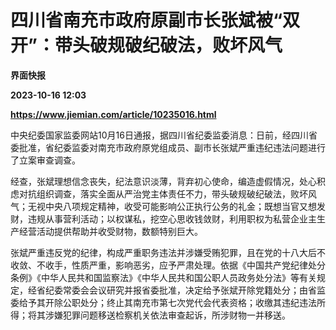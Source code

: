 # 四川省南充市政府原副市长张斌被“双开”：带头破规破纪破法，败坏风气
**界面快报**

**2023-10-16 12:03**

**https://www.jiemian.com/article/10235016.html**

中央纪委国家监委网站10月16日通报，据四川省纪委监委消息：日前，经四川省委批准，省纪委监委对南充市政府原党组成员、副市长张斌严重违纪违法问题进行了立案审查调查。

经查，张斌理想信念丧失，纪法意识淡薄，背弃初心使命，编造虚假情况，处心积虑对抗组织调查，落实全面从严治党主体责任不力，带头破规破纪破法，败坏风气；无视中央八项规定精神，收受可能影响公正执行公务的礼金；既想当官又想发财，违规从事营利活动；以权谋私，挖空心思收钱敛财，利用职权为私营企业主生产经营活动提供帮助并收受财物，数额特别巨大。

张斌严重违反党的纪律，构成严重职务违法并涉嫌受贿犯罪，且在党的十八大后不收敛、不收手，性质严重，影响恶劣，应予严肃处理。依据《中国共产党纪律处分条例》《中华人民共和国监察法》《中华人民共和国公职人员政务处分法》等有关规定，经省纪委常委会会议研究并报省委批准，决定给予张斌开除党籍处分；由省监委给予其开除公职处分；终止其南充市第七次党代会代表资格；收缴其违纪违法所得；将其涉嫌犯罪问题移送检察机关依法审查起诉，所涉财物一并移送。